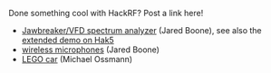 Done something cool with HackRF?  Post a link here!

* [Jawbreaker/VFD spectrum analyzer](http://www.sharebrained.com/2013/05/21/maker-faire-radio-spectrum-analyzer/) (Jared Boone), see also the [extended demo on Hak5](http://hak5.org/episodes/hak5-1417)
* [wireless microphones](http://www.sharebrained.com/2013/06/15/wireless-microphones-and-hackrf/) (Jared Boone)
* [LEGO car](http://ossmann.blogspot.com/2013/06/hackrf-lego-car.html) (Michael Ossmann)